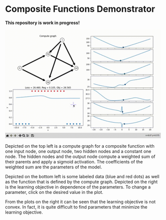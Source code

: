 # Composite Functions Demonstrator

**This repository is work in progress!**


![demo](https://github.com/JannikIrmai/composite-function-demo/blob/master/composit-function-demo.gif)

Depicted on the top left is a compute graph for a composite function with one input node, one output node, 
two hidden nodes and a constant one node.
The hidden nodes and the output node compute a weighted sum of their parents and apply a sigmoid activation.
The coefficients of the weighted sum are the parameters of the model.

Depicted on the bottom left is some labeled data (blue and red dots) as well as the function that is defined by
the compute graph.
Depicted on the right is the learning objective in dependence of the parameters. 
To change a parameter, click on the desired value in the plot.

From the plots on the right it can be seen that the learning objective is not convex. 
In fact, it is quite difficult to find parameters that minimize the learning objective.